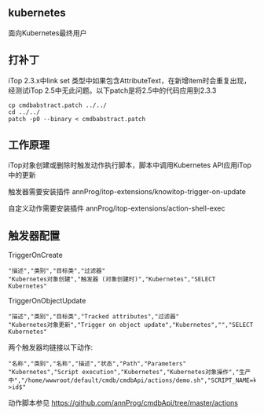 ## kubernetes

面向Kubernetes最终用户

## 打补丁
iTop 2.3.x中link set 类型中如果包含AttributeText，在新增item时会重复出现，经测试iTop 2.5中无此问题。以下patch是将2.5中的代码应用到2.3.3
```
cp cmdbabstract.patch ../../
cd ../../
patch -p0 --binary < cmdbabstract.patch
```

## 工作原理
iTop对象创建或删除时触发动作执行脚本，脚本中调用Kubernetes API应用iTop中的更新

触发器需要安装插件 annProg/itop-extensions/knowitop-trigger-on-update

自定义动作需要安装插件 annProg/itop-extensions/action-shell-exec

## 触发器配置

TriggerOnCreate
```
"描述","类别","目标类","过滤器"
"Kubernetes对象创建","触发器 (对象创建时)","Kubernetes","SELECT Kubernetes"
```

TriggerOnObjectUpdate
```
"描述","类别","目标类","Tracked attributes","过滤器"
"Kubernetes对象更新","Trigger on object update","Kubernetes","","SELECT Kubernetes"
```

两个触发器均链接以下动作:

```
"名称","类别","名称","描述","状态","Path","Parameters"
"Kubernetes","Script execution","Kubernetes","Kubernetes对象操作","生产中","/home/wwwroot/default/cmdb/cmdbApi/actions/demo.sh","SCRIPT_NAME=kubernetes.php\nID=$this->id$"
```

动作脚本参见 https://github.com/annProg/cmdbApi/tree/master/actions

